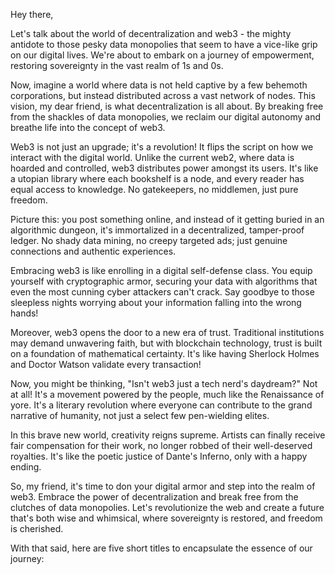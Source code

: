 
Hey there,

Let's talk about the world of decentralization and web3 - the mighty antidote to those pesky data monopolies that seem to have a vice-like grip on our digital lives. We're about to embark on a journey of empowerment, restoring sovereignty in the vast realm of 1s and 0s.

Now, imagine a world where data is not held captive by a few behemoth corporations, but instead distributed across a vast network of nodes. This vision, my dear friend, is what decentralization is all about. By breaking free from the shackles of data monopolies, we reclaim our digital autonomy and breathe life into the concept of web3.

Web3 is not just an upgrade; it's a revolution! It flips the script on how we interact with the digital world. Unlike the current web2, where data is hoarded and controlled, web3 distributes power amongst its users. It's like a utopian library where each bookshelf is a node, and every reader has equal access to knowledge. No gatekeepers, no middlemen, just pure freedom.

Picture this: you post something online, and instead of it getting buried in an algorithmic dungeon, it's immortalized in a decentralized, tamper-proof ledger. No shady data mining, no creepy targeted ads; just genuine connections and authentic experiences.

Embracing web3 is like enrolling in a digital self-defense class. You equip yourself with cryptographic armor, securing your data with algorithms that even the most cunning cyber attackers can't crack. Say goodbye to those sleepless nights worrying about your information falling into the wrong hands!

Moreover, web3 opens the door to a new era of trust. Traditional institutions may demand unwavering faith, but with blockchain technology, trust is built on a foundation of mathematical certainty. It's like having Sherlock Holmes and Doctor Watson validate every transaction!

Now, you might be thinking, "Isn't web3 just a tech nerd's daydream?" Not at all! It's a movement powered by the people, much like the Renaissance of yore. It's a literary revolution where everyone can contribute to the grand narrative of humanity, not just a select few pen-wielding elites.

In this brave new world, creativity reigns supreme. Artists can finally receive fair compensation for their work, no longer robbed of their well-deserved royalties. It's like the poetic justice of Dante's Inferno, only with a happy ending.

So, my friend, it's time to don your digital armor and step into the realm of web3. Embrace the power of decentralization and break free from the clutches of data monopolies. Let's revolutionize the web and create a future that's both wise and whimsical, where sovereignty is restored, and freedom is cherished.

With that said, here are five short titles to encapsulate the essence of our journey:
